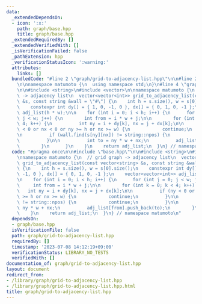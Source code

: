 ```yaml
---
data:
  _extendedDependsOn:
  - icon: ':x:'
    path: graph/base.hpp
    title: graph/base.hpp
  _extendedRequiredBy: []
  _extendedVerifiedWith: []
  _isVerificationFailed: false
  _pathExtension: hpp
  _verificationStatusIcon: ':warning:'
  attributes:
    links: []
  bundledCode: "#line 2 \"graph/grid-to-adjacency-list.hpp\"\n\n#line 2 \"graph/base.hpp\"\
    \n\nnamespace matumoto {\n  using namespace std;\n}\n#line 4 \"graph/grid-to-adjacency-list.hpp\"\
    \n\n#include <string>\n#include <vector>\n\nnamespace matumoto {\n  // grid graph\
    \ -> adjacency list\n  vector<vector<int>> grid_to_adjacency_list(const vector<string>\
    \ &s, const string &wall = \"#\") {\n    int h = s.size(), w = s[0].size();\n\
    \    constexpr int dy[] = { 1, 0, -1, 0 }, dx[] = { 0, 1, 0, -1 };\n    vector<vector<int>>\
    \ adj_list(h * w);\n\n    for (int i = 0; i < h; i++) {\n      for (int j = 0;\
    \ j < w; j++) {\n        int from = i * w + j;\n\n        for (int k = 0; k <\
    \ 4; k++) {\n          int ny = i + dy[k], nx = j + dx[k];\n\n          if (ny\
    \ < 0 or nx < 0 or ny >= h or nx >= w) {\n            continue;\n          }\n\
    \n          if (wall.find(s[ny][nx]) != string::npos) {\n            continue;\n\
    \          }\n\n          int to = ny * w + nx;\n          adj_list[from].push_back(to);\n\
    \        }\n      }\n    }\n    return adj_list;\n  }\n} // namespace matumoto\n"
  code: "#pragma once\n\n#include \"base.hpp\"\n\n#include <string>\n#include <vector>\n\
    \nnamespace matumoto {\n  // grid graph -> adjacency list\n  vector<vector<int>>\
    \ grid_to_adjacency_list(const vector<string> &s, const string &wall = \"#\")\
    \ {\n    int h = s.size(), w = s[0].size();\n    constexpr int dy[] = { 1, 0,\
    \ -1, 0 }, dx[] = { 0, 1, 0, -1 };\n    vector<vector<int>> adj_list(h * w);\n\
    \n    for (int i = 0; i < h; i++) {\n      for (int j = 0; j < w; j++) {\n   \
    \     int from = i * w + j;\n\n        for (int k = 0; k < 4; k++) {\n       \
    \   int ny = i + dy[k], nx = j + dx[k];\n\n          if (ny < 0 or nx < 0 or ny\
    \ >= h or nx >= w) {\n            continue;\n          }\n\n          if (wall.find(s[ny][nx])\
    \ != string::npos) {\n            continue;\n          }\n\n          int to =\
    \ ny * w + nx;\n          adj_list[from].push_back(to);\n        }\n      }\n\
    \    }\n    return adj_list;\n  }\n} // namespace matumoto\n"
  dependsOn:
  - graph/base.hpp
  isVerificationFile: false
  path: graph/grid-to-adjacency-list.hpp
  requiredBy: []
  timestamp: '2023-07-08 14:12:19+09:00'
  verificationStatus: LIBRARY_NO_TESTS
  verifiedWith: []
documentation_of: graph/grid-to-adjacency-list.hpp
layout: document
redirect_from:
- /library/graph/grid-to-adjacency-list.hpp
- /library/graph/grid-to-adjacency-list.hpp.html
title: graph/grid-to-adjacency-list.hpp
---
```

